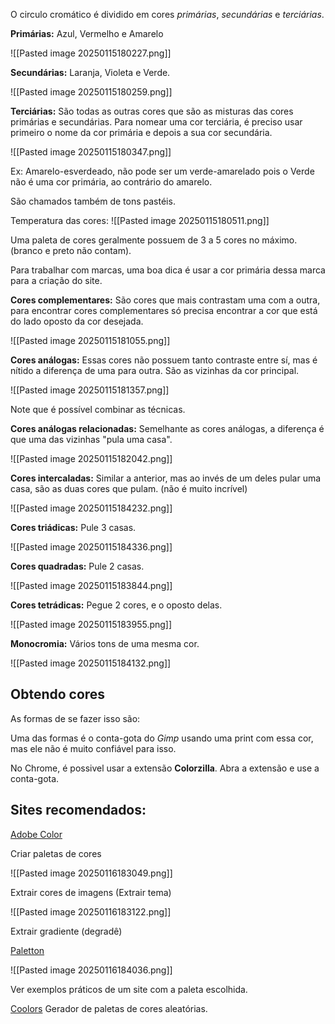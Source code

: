 O circulo cromático é dividido em cores *primárias*, *secundárias* e *terciárias*.


**Primárias:** Azul, Vermelho e Amarelo


![[Pasted image 20250115180227.png]]


**Secundárias:** Laranja, Violeta e Verde.


![[Pasted image 20250115180259.png]]


**Terciárias:** São todas as outras cores que são as misturas das cores primárias e secundárias.
Para nomear uma cor terciária, é preciso usar primeiro o nome da cor primária e depois a sua cor secundária.


![[Pasted image 20250115180347.png]]


Ex: Amarelo-esverdeado, não pode ser um verde-amarelado pois o Verde não é uma cor primária, ao contrário do amarelo.

São chamados também de tons pastéis.


Temperatura das cores:
![[Pasted image 20250115180511.png]]


Uma paleta de cores geralmente possuem de 3 a 5 cores no máximo. (branco e preto não contam).

Para trabalhar com marcas, uma boa dica é usar a cor primária dessa marca para a criação do site.


**Cores complementares:** São cores que mais contrastam uma com a outra, para encontrar cores complementares só precisa encontrar a cor que está do lado oposto da cor desejada.

![[Pasted image 20250115181055.png]]


**Cores análogas:** Essas cores não possuem tanto contraste entre sí, mas é nítido a diferença de uma para outra. São as vizinhas da cor principal.


![[Pasted image 20250115181357.png]]


Note que é possível combinar as técnicas.

**Cores análogas relacionadas:** Semelhante as cores análogas, a diferença é que uma das vizinhas "pula uma casa".


![[Pasted image 20250115182042.png]]


**Cores intercaladas:** Similar a anterior, mas ao invés de um deles pular uma casa, são as duas cores que pulam. (não é muito incrível)


![[Pasted image 20250115184232.png]]


**Cores triádicas:** Pule 3 casas.


![[Pasted image 20250115184336.png]]


**Cores quadradas:** Pule 2 casas.


![[Pasted image 20250115183844.png]]


**Cores tetrádicas:** Pegue 2 cores, e o oposto delas.


![[Pasted image 20250115183955.png]]


**Monocromia:** Vários tons de uma mesma cor.


![[Pasted image 20250115184132.png]]

## Obtendo cores
As formas de se fazer isso são:

Uma das formas é o conta-gota do *Gimp* usando uma print com essa cor, mas ele não é muito confiável para isso.

No Chrome, é possivel usar a extensão **Colorzilla**. Abra a extensão e use a conta-gota.


## Sites recomendados:

[Adobe Color](https://color.adobe.com)

Criar paletas de cores


![[Pasted image 20250116183049.png]]


Extrair cores de imagens (Extrair tema)


![[Pasted image 20250116183122.png]]



Extrair gradiente (degradê)

[Paletton](https://paletton.com)

![[Pasted image 20250116184036.png]]

Ver exemplos práticos de um site com a paleta escolhida.

[Coolors](https://coolors.com)
Gerador de paletas de cores aleatórias.
